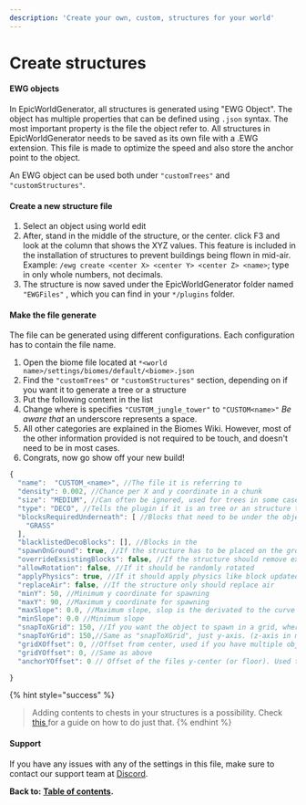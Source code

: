 ```yaml
---
description: 'Create your own, custom, structures for your world'
---
```


# Create structures

#### EWG objects

In EpicWorldGenerator, all structures is generated using "EWG Object". The object has multiple properties that can be defined using `.json` syntax. The most important property is the file the object refer to. All structures in EpicWorldGenerator needs to be saved as its own file with a .EWG extension. This file is made to optimize the speed and also store the anchor point to the object.

An EWG object can be used both under `"customTrees"` and `"customStructures"`.

#### Create a new structure file

1. Select an object using world edit
2. After, stand in the middle of the structure, or the center. click F3 and look at the column that shows the XYZ values. This feature is included in the installation of structures to prevent buildings being flown in mid-air.  Example: `/ewg create <center X> <center Y> <center Z> <name>`; type in only whole numbers, not decimals. 
3. The structure is now saved under the EpicWorldGenerator folder named `"EWGFiles"` , which you can find in your `*/plugins` folder.

#### Make the file generate

The file can be generated using different configurations. Each configuration has to contain the file name.

1. Open the biome file located at `*<world name>/settings/biomes/default/<biome>.json`
2. Find the `"customTrees"` or `"customStructures"` section, depending on if you want it to generate a tree or a structure
3. Put the following content in the list
4. Change where is specifies `"CUSTOM_jungle_tower"` to `"CUSTOM<name>"` _Be aware that_ an underscore represents a space.
5. All other categories are explained in the Biomes Wiki. However, most of the other information provided is not required to be touch, and doesn't need to be in most cases.
6. Congrats, now go show off your new build!

```javascript
{
  "name":  "CUSTOM_<name>", //The file it is referring to
  "density": 0.002, //Chance per X and y coordinate in a chunk
  "size": "MEDIUM", //Can often be ignored, used for trees in some cases
  "type": "DECO", //Tells the plugin if it is an tree or an structure that is a bit bigger
  "blocksRequiredUnderneath": [ //Blocks that need to be under the object to spawn
    "GRASS"
  ],
  "blacklistedDecoBlocks": [], //Blocks in the 
  "spawnOnGround": true, //If the structure has to be placed on the ground
  "overrideExsistingBlocks": false, //If the structure should remove exsisting blocks in the terrain
  "allowRotation": false, //If it should be randomly rotated
  "applyPhysics": true, //If it should apply physics like block updated under creation
  "replaceAir": false, //If the structure only should replace air
  "minY": 50, //Minimum y coordinate for spawning
  "maxY": 90, //Maximum y coordinate for spawning
  "maxSlope": 0.0, //Maximum slope, slop is the derivated to the curve of the terrain
  "minSlope": 0.0 //Minimum slope
  "snapToXGrid": 150, //If you want the object to spawn in a grid, where in this case it is 150 blocks between the objects at the x-axis. You can disable it by setting the number to -1. If you have it enabled, keep in mind to increase the density option.
  "snapToYGrid": 150,//Same as "snapToXGrid", just y-axis. (z-axis in minecraft)
  "gridXOffset": 0, //Offset from center, used if you have multiple objects with the same grid size to prevent them from spawning at the same places
  "gridYOffset": 0, //Same as above
  "anchorYOffset": 0 // Offset of the files y-center (or floor). Used to lift the object up or down. Positive numbers will lift the object up.

}
```

{% hint style="success" %}
> Adding contents to chests in your structures is a possibility. Check [this ](https://docs.dynamic-bytes.com/beginner/world-configuration/biome-settings/customise-chests)for a guide on how to do just that.
{% endhint %}

#### Support

If you have any issues with any of the settings in this file, make sure to contact our support team at [Discord](https://discord.gg/Jq3ecb3).

**Back to:** [**Table of contents**](https://docs.dynamic-bytes.com/table-of-contents)**.**

